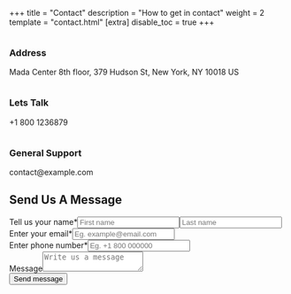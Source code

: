 +++
title = "Contact"
description = "How to get in contact"
weight = 2
template = "contact.html"
[extra]
disable_toc = true
+++

<div class="contact-form">
  <div class="first-container">
    <div class="info-container">
      <div><img class="icon" />
        <h3>Address</h3>
        <p>Mada Center 8th floor, 379 Hudson St, New York, NY 10018 US</p>
      </div>
      <div> <img class="icon" />
        <h3>Lets Talk</h3>
        <p>+1 800 1236879</p>
      </div>
      <div><img class="icon" />
        <h3>General Support</h3>
        <p>contact@example.com</p>
      </div>
    </div>
  </div>
  <div class="second-container">
    <h2>Send Us A Message</h2>
    <form>
      <div class="form-group"><label for="name-input">Tell us your name*</label><input id="name-input" type="text"
          placeholder="First name" required="required" /><input type="text" placeholder="Last name"
          required="required" /></div>
      <div class="form-group"><label for="email-input">Enter your email*</label><input id="email-input" type="text"
          placeholder="Eg. example@email.com" required="required" /></div>
      <div class="form-group"><label for="phone-input">Enter phone number*</label><input id="phone-input" type="text"
          placeholder="Eg. +1 800 000000" required="required" /></div>
      <div class="form-group"><label for="message-textarea">Message</label><textarea id="message-textarea"
          placeholder="Write us a message"></textarea></div><button>Send message</button>
    </form>
  </div>
</div>

